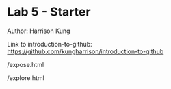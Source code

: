 # Lab 5 - Starter

Author: Harrison Kung

Link to introduction-to-github: https://github.com/kungharrison/introduction-to-github

/expose.html

/explore.html
